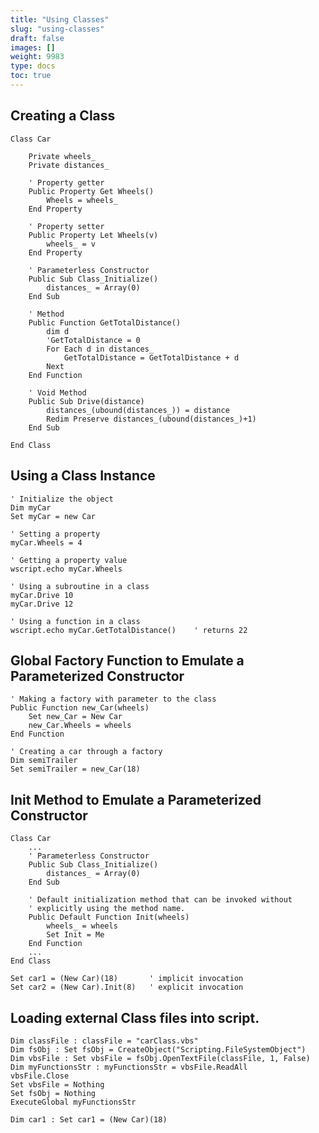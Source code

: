 ```yaml
---
title: "Using Classes"
slug: "using-classes"
draft: false
images: []
weight: 9983
type: docs
toc: true
---
```


## Creating a Class
    Class Car
    
        Private wheels_
        Private distances_
    
        ' Property getter
        Public Property Get Wheels()
            Wheels = wheels_
        End Property
        
        ' Property setter
        Public Property Let Wheels(v)
            wheels_ = v
        End Property
        
        ' Parameterless Constructor
        Public Sub Class_Initialize()
            distances_ = Array(0)
        End Sub
        
        ' Method
        Public Function GetTotalDistance()
            dim d
            'GetTotalDistance = 0
            For Each d in distances_
                GetTotalDistance = GetTotalDistance + d
            Next
        End Function
        
        ' Void Method
        Public Sub Drive(distance)
            distances_(ubound(distances_)) = distance
            Redim Preserve distances_(ubound(distances_)+1)
        End Sub
        
    End Class


## Using a Class Instance
    ' Initialize the object
    Dim myCar
    Set myCar = new Car
    
    ' Setting a property
    myCar.Wheels = 4
    
    ' Getting a property value
    wscript.echo myCar.Wheels
    
    ' Using a subroutine in a class
    myCar.Drive 10
    myCar.Drive 12
    
    ' Using a function in a class
    wscript.echo myCar.GetTotalDistance()    ' returns 22

## Global Factory Function to Emulate a Parameterized Constructor
    ' Making a factory with parameter to the class
    Public Function new_Car(wheels)
        Set new_Car = New Car
        new_Car.Wheels = wheels
    End Function
    
    ' Creating a car through a factory
    Dim semiTrailer
    Set semiTrailer = new_Car(18)

## Init Method to Emulate a Parameterized Constructor
    Class Car
        ...
        ' Parameterless Constructor
        Public Sub Class_Initialize()
            distances_ = Array(0)
        End Sub

        ' Default initialization method that can be invoked without
        ' explicitly using the method name.
        Public Default Function Init(wheels)
            wheels_ = wheels
            Set Init = Me
        End Function
        ...
    End Class

    Set car1 = (New Car)(18)       ' implicit invocation
    Set car2 = (New Car).Init(8)   ' explicit invocation

## Loading external Class files into script.
    Dim classFile : classFile = "carClass.vbs"
    Dim fsObj : Set fsObj = CreateObject("Scripting.FileSystemObject")
    Dim vbsFile : Set vbsFile = fsObj.OpenTextFile(classFile, 1, False)
    Dim myFunctionsStr : myFunctionsStr = vbsFile.ReadAll
    vbsFile.Close
    Set vbsFile = Nothing
    Set fsObj = Nothing
    ExecuteGlobal myFunctionsStr
    
    Dim car1 : Set car1 = (New Car)(18)

